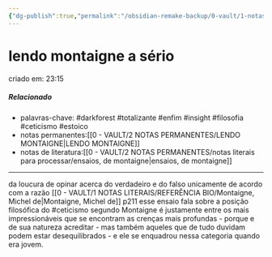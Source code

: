 ```yaml
---
{"dg-publish":true,"permalink":"/obsidian-remake-backup/0-vault/1-notas-literais/filosofia/lendo-montaigne-a-serio/","tags":["darkforest","totalizante","enfim","insight","filosofia","ceticismo","estoico"],"dgHomeLink":true,"dgShowLocalGraph":true,"dgShowFileTree":true,"noteIcon":""}
---
```


# lendo montaigne a sério
criado em: 23:15

##### Relacionado
- palavras-chave: #darkforest #totalizante #enfim #insight #filosofia #ceticismo #estoico 
- notas permanentes:[[0 - VAULT/2 NOTAS PERMANENTES/LENDO MONTAIGNE\|LENDO MONTAIGNE]]
- notas de literatura:[[0 - VAULT/2 NOTAS PERMANENTES/notas literais para processar/ensaios, de montaigne\|ensaios, de montaigne]]

---

da loucura de opinar acerca do verdadeiro e do falso unicamente de acordo com a razão
[[0 - VAULT/1 NOTAS LITERAIS/REFERÊNCIA BIO/Montaigne, Michel de\|Montaigne, Michel de]] p211
esse ensaio fala sobre a posição filosófica do #ceticismo 
segundo Montaigne é justamente entre os mais impressionáveis que se encontram as crenças mais profundas - porque e de sua natureza acreditar - mas também aqueles que de tudo duvidam podem estar desequilibrados - e ele se enquadrou nessa categoria quando era jovem.
